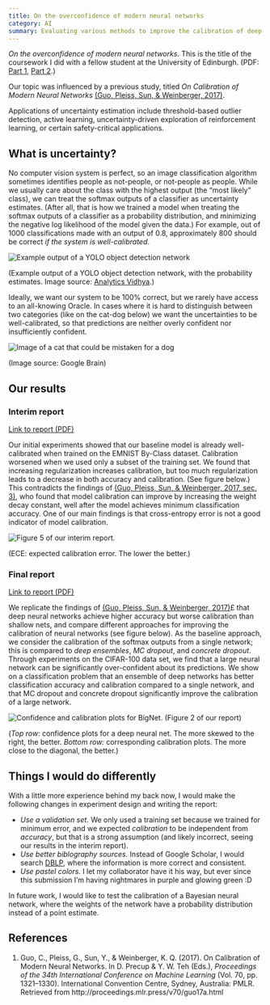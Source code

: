```yaml
---
title: On the overconfidence of modern neural networks
category: AI
summary: Evaluating various methods to improve the calibration of deep neural networks.
---
```


*On the overconfidence of modern neural networks*. This is the title of the coursework I did with a fellow student at the University of Edinburgh. (PDF: [Part 1]({attach}mlp-cw3.pdf), [Part 2]({attach}mlp-cw4.pdf).)

Our topic was influenced by a previous study, titled _On Calibration of Modern Neural Networks_ <!-- {% cite Guo2017-calibration %} --> <a class="citation" href="#Guo2017-calibration">(Guo, Pleiss, Sun, &amp; Weinberger, 2017)</a>.

Applications of uncertainty estimation include threshold-based outlier detection, active learning, uncertainty-driven exploration of reinforcement learning, or certain safety-critical applications.

## What is uncertainty?

No computer vision system is perfect, so an image classification algorithm sometimes identifies people as not-people, or not-people as people.
While we usually care about the class with the highest output (the “most likely” class), we can treat the softmax outputs of a classifier as uncertainty estimates.
(After all, that is how we trained a model when treating the softmax outputs of a classifier as a probability distribution, and minimizing the negative log likelihood of the model given the data.)
For example, out of 1000 classifications made with an output of 0.8, approximately 800 should be correct _if the system is well-calibrated_.

![Example output of a YOLO object detection network]({attach}yolo.png)

(Example output of a YOLO object detection network, with the probability estimates. Image source: [Analytics Vidhya](https://www.analyticsvidhya.com/blog/2018/12/practical-guide-object-detection-yolo-framewor-python/).)

Ideally, we want our system to be 100% correct, but we rarely have access to an all-knowing Oracle. In cases where it is hard to distinguish between two categories (like on the cat-dog below) we want the uncertainties to be well-calibrated, so that predictions are neither overly confident nor insufficiently confident.

![Image of a cat that could be mistaken for a dog]({attach}catdog.jpeg)

(Image source: Google Brain)



## Our results

### Interim report

[Link to report (PDF)]({attach}mlp-cw3.pdf)

Our initial experiments showed that our baseline model is already well-calibrated when trained on the EMNIST By-Class dataset.
Calibration worsened when we used only a subset of the training set.
We found that increasing regularization increases calibration, but too much regularization leads to a decrease in both accuracy and calibration. (See figure below.)
This contradicts the findings of <!-- {% cite Guo2017-calibration -L section -l 3 %} --> <a class="citation" href="#Guo2017-calibration">(Guo, Pleiss, Sun, &amp; Weinberger, 2017, sec. 3)</a>, who found that model calibration can improve by increasing the weight decay constant, well after the model achieves minimum classification accuracy.
One of our main findings is that cross-entropy error is not a good indicator of model calibration.

![Figure 5 of our interim report.]({attach}mlp-cw3-fig5.png)

(ECE: expected calibration error. The lower the better.)

### Final report

[Link to report (PDF)]({attach}mlp-cw4.pdf)

We replicate the findings of <!-- {% cite Guo2017-calibration %} --> <a class="citation" href="#Guo2017-calibration">(Guo, Pleiss, Sun, &amp; Weinberger, 2017)</a>£ that deep neural networks achieve higher accuracy but worse calibration than shallow nets, and compare different approaches for improving the calibration of neural networks (see figure below). As the baseline approach, we consider the calibration of the softmax outputs from a single network; this is compared to _deep ensembles_, _MC dropout_, and _concrete dropout_. Through experiments on the CIFAR-100 data set, we find that a large neural network can be significantly over-confident about its predictions. We show on a classification problem that an ensemble of deep networks has better classification accuracy and calibration compared to a single network, and that MC dropout and concrete dropout significantly improve the calibration of a large network.

![Confidence and calibration plots for BigNet. (Figure 2 of our report)]({attach}mlp-cw4-fig2.png)

(_Top row:_ confidence plots for a deep neural net. The more skewed to the right, the better. _Bottom row:_ corresponding calibration plots. The more close to the diagonal, the better.)

## Things I would do differently

With a little more experience behind my back now, I would make the following changes in experiment design and writing the report:

 - _Use a validation set._ We only used a training set because we trained for minimum error, and we expected _calibration_ to be independent from _accuracy_, but that is a strong assumption (and likely incorrect, seeing our results in the interim report).
 - _Use better biblography sources._ Instead of Google Scholar, I would search [DBLP](https://dblp.uni-trier.de/), where the information is more correct and consistent.
 - _Use pastel colors._ I let my collaborator have it his way, but ever since this submission I’m having nightmares in purple and glowing green :D

In future work, I would like to test the calibration of a Bayesian neural network, where the weights of the network have a probability distribution instead of a point estimate.

## References

<!-- {% bibliography --cited %} -->
<ol class="bibliography"><li><span id="Guo2017-calibration">Guo, C., Pleiss, G., Sun, Y., &amp; Weinberger, K. Q. (2017). On Calibration of Modern Neural Networks. In D. Precup &amp; Y. W. Teh (Eds.), <i>Proceedings of the 34th International Conference on Machine Learning</i> (Vol. 70, pp. 1321–1330). International Convention Centre, Sydney, Australia: PMLR. Retrieved from http://proceedings.mlr.press/v70/guo17a.html</span></li></ol>

